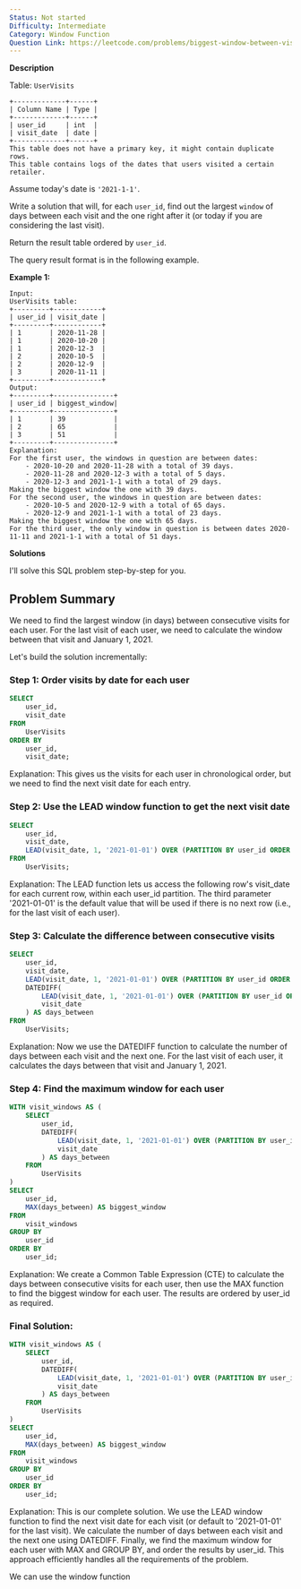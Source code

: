 ```yaml
---
Status: Not started
Difficulty: Intermediate
Category: Window Function
Question Link: https://leetcode.com/problems/biggest-window-between-visits
---
```

**Description**

Table: `UserVisits`

```Plain
+-------------+------+
| Column Name | Type |
+-------------+------+
| user_id     | int  |
| visit_date  | date |
+-------------+------+
This table does not have a primary key, it might contain duplicate rows.
This table contains logs of the dates that users visited a certain retailer.
```

Assume today's date is `'2021-1-1'`.

Write a solution that will, for each `user_id`, find out the largest `window` of days between each visit and the one right after it (or today if you are considering the last visit).

Return the result table ordered by `user_id`.

The query result format is in the following example.

**Example 1:**

```Plain
Input:
UserVisits table:
+---------+------------+
| user_id | visit_date |
+---------+------------+
| 1       | 2020-11-28 |
| 1       | 2020-10-20 |
| 1       | 2020-12-3  |
| 2       | 2020-10-5  |
| 2       | 2020-12-9  |
| 3       | 2020-11-11 |
+---------+------------+
Output:
+---------+---------------+
| user_id | biggest_window|
+---------+---------------+
| 1       | 39            |
| 2       | 65            |
| 3       | 51            |
+---------+---------------+
Explanation:
For the first user, the windows in question are between dates:
    - 2020-10-20 and 2020-11-28 with a total of 39 days.
    - 2020-11-28 and 2020-12-3 with a total of 5 days.
    - 2020-12-3 and 2021-1-1 with a total of 29 days.
Making the biggest window the one with 39 days.
For the second user, the windows in question are between dates:
    - 2020-10-5 and 2020-12-9 with a total of 65 days.
    - 2020-12-9 and 2021-1-1 with a total of 23 days.
Making the biggest window the one with 65 days.
For the third user, the only window in question is between dates 2020-11-11 and 2021-1-1 with a total of 51 days.
```

**Solutions**

I'll solve this SQL problem step-by-step for you.

## Problem Summary

We need to find the largest window (in days) between consecutive visits for each user. For the last visit of each user, we need to calculate the window between that visit and January 1, 2021.

Let's build the solution incrementally:

### Step 1: Order visits by date for each user

```SQL
SELECT
    user_id,
    visit_date
FROM
    UserVisits
ORDER BY
    user_id,
    visit_date;
```

Explanation: This gives us the visits for each user in chronological order, but we need to find the next visit date for each entry.

### Step 2: Use the LEAD window function to get the next visit date

```SQL
SELECT
    user_id,
    visit_date,
    LEAD(visit_date, 1, '2021-01-01') OVER (PARTITION BY user_id ORDER BY visit_date) AS next_visit
FROM
    UserVisits;
```

Explanation: The LEAD function lets us access the following row's visit_date for each current row, within each user_id partition. The third parameter '2021-01-01' is the default value that will be used if there is no next row (i.e., for the last visit of each user).

### Step 3: Calculate the difference between consecutive visits

```SQL
SELECT
    user_id,
    visit_date,
    LEAD(visit_date, 1, '2021-01-01') OVER (PARTITION BY user_id ORDER BY visit_date) AS next_visit,
    DATEDIFF(
        LEAD(visit_date, 1, '2021-01-01') OVER (PARTITION BY user_id ORDER BY visit_date),
        visit_date
    ) AS days_between
FROM
    UserVisits;
```

Explanation: Now we use the DATEDIFF function to calculate the number of days between each visit and the next one. For the last visit of each user, it calculates the days between that visit and January 1, 2021.

### Step 4: Find the maximum window for each user

```SQL
WITH visit_windows AS (
    SELECT
        user_id,
        DATEDIFF(
            LEAD(visit_date, 1, '2021-01-01') OVER (PARTITION BY user_id ORDER BY visit_date),
            visit_date
        ) AS days_between
    FROM
        UserVisits
)
SELECT
    user_id,
    MAX(days_between) AS biggest_window
FROM
    visit_windows
GROUP BY
    user_id
ORDER BY
    user_id;
```

Explanation: We create a Common Table Expression (CTE) to calculate the days between consecutive visits for each user, then use the MAX function to find the biggest window for each user. The results are ordered by user_id as required.

### Final Solution:

```SQL
WITH visit_windows AS (
    SELECT
        user_id,
        DATEDIFF(
            LEAD(visit_date, 1, '2021-01-01') OVER (PARTITION BY user_id ORDER BY visit_date),
            visit_date
        ) AS days_between
    FROM
        UserVisits
)
SELECT
    user_id,
    MAX(days_between) AS biggest_window
FROM
    visit_windows
GROUP BY
    user_id
ORDER BY
    user_id;
```

Explanation: This is our complete solution. We use the LEAD window function to find the next visit date for each visit (or default to '2021-01-01' for the last visit). We calculate the number of days between each visit and the next one using DATEDIFF. Finally, we find the maximum window for each user with MAX and GROUP BY, and order the results by user_id. This approach efficiently handles all the requirements of the problem.

We can use the window function